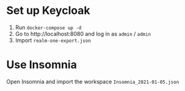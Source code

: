# Set up Keycloak

1. Run `docker-compose up -d`
2. Go to http://localhost:8080 and log in as `admin` / `admin`
3. Import `realm-one-export.json`

# Use Insomnia

Open Insomnia and import the workspace `Insomnia_2021-01-05.json`